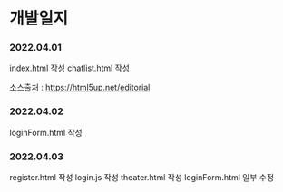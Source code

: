 # 개발일지

### 2022.04.01
index.html 작성
chatlist.html 작성

소스출처 : https://html5up.net/editorial

### 2022.04.02
loginForm.html 작성

### 2022.04.03
register.html 작성
login.js 작성
theater.html 작성
loginForm.html 일부 수정
